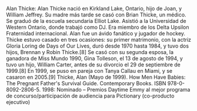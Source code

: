 Alan Thicke: Alan Thicke nació en Kirkland Lake, Ontario, hijo de Joan, y William Jeffrey. Su madre más tarde se casó con Brian Thicke, un médico. Se graduó de la escuela secundaria Elliot Lake. Asistió a la Universidad de Western Ontario, donde trabajó como DJ. Era miembro de los Delta Upsilon Fraternidad internacional. Alan fue un ávido fanático y jugador de hockey. Thicke estuvo casado en tres ocasiones: su primer matrimonio, con la actriz Gloria Loring de Days of Our Lives, duró desde 1970 hasta 1984, y tuvo dos hijos, Brennan y Robin Thicke.[8]​ Se casó con su segunda esposa, la ganadora de Miss Mundo 1990, Gina Tolleson, el 13 de agosto de 1994, y tuvo un hijo, William Carter, antes de su divorcio el 29 de septiembre de 1999.[8]​ En 1999, se puso en pareja con Tanya Callau en Miami, y se casaron en 2005.[9]​ Thicke, Alan (Mayo de 1999). How Men Have Babies: The Pregnant Father's Survival Guide. Contemporary Books. ISBN 978-0-8092-2806-5. 1998: Nominado – Premios Daytime Emmy al mejor programa de concurso/participación de audiencia para Pictionary (co-producto ejecutivo)
